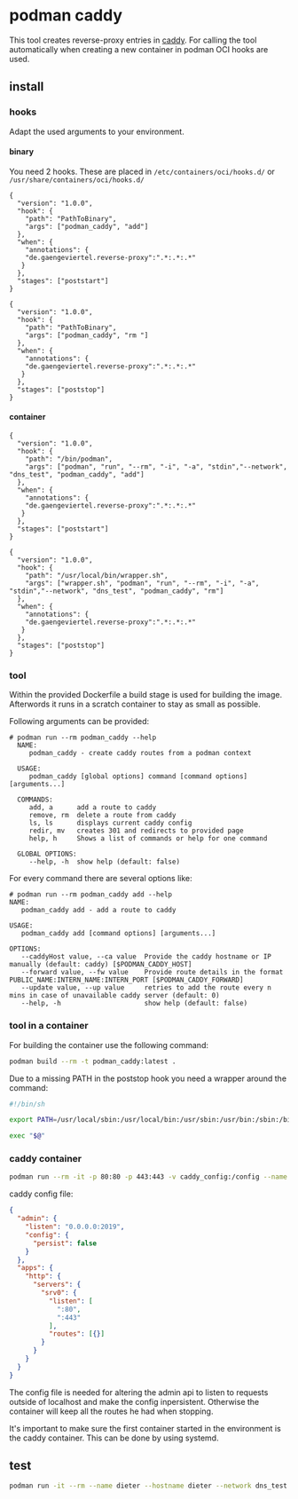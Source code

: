 # podman caddy
This tool creates reverse-proxy entries in [caddy](https://caddyserver.com/). For calling the tool automatically when creating a new container in podman OCI hooks are used.

## install

### hooks 

Adapt the used arguments to your environment. 

#### binary

You need 2 hooks. These are placed in `/etc/containers/oci/hooks.d/` or `/usr/share/containers/oci/hooks.d/`

```
{
  "version": "1.0.0",
  "hook": {
    "path": "PathToBinary",
    "args": ["podman_caddy", "add"]
  },
  "when": {
    "annotations": {
	"de.gaengeviertel.reverse-proxy":".*:.*:.*"
   }
  },
  "stages": ["poststart"]
}
```

```
{
  "version": "1.0.0",
  "hook": {
    "path": "PathToBinary",
    "args": ["podman_caddy", "rm "]
  },
  "when": {
    "annotations": {
	"de.gaengeviertel.reverse-proxy":".*:.*:.*"
   }
  },
  "stages": ["poststop"]
}
```

#### container

```
{
  "version": "1.0.0",
  "hook": {
    "path": "/bin/podman",
    "args": ["podman", "run", "--rm", "-i", "-a", "stdin","--network", "dns_test", "podman_caddy", "add"]
  },
  "when": {
    "annotations": {
	"de.gaengeviertel.reverse-proxy":".*:.*:.*"
   }
  },
  "stages": ["poststart"]
}
```

```
{
  "version": "1.0.0",
  "hook": {
    "path": "/usr/local/bin/wrapper.sh",
    "args": ["wrapper.sh", "podman", "run", "--rm", "-i", "-a", "stdin","--network", "dns_test", "podman_caddy", "rm"]
  },
  "when": {
    "annotations": {
	"de.gaengeviertel.reverse-proxy":".*:.*:.*"
   }
  },
  "stages": ["poststop"]
}
```



### tool

Within the provided Dockerfile a build stage is used for building the image. Afterwords it runs in a scratch container to stay as small as possible. 

Following arguments can be provided:

```
# podman run --rm podman_caddy --help
  NAME:
     podman_caddy - create caddy routes from a podman context
  
  USAGE:
     podman_caddy [global options] command [command options] [arguments...]
  
  COMMANDS:
     add, a      add a route to caddy
     remove, rm  delete a route from caddy
     ls, ls      displays current caddy config
     redir, mv   creates 301 and redirects to provided page
     help, h     Shows a list of commands or help for one command
  
  GLOBAL OPTIONS:
     --help, -h  show help (default: false)
```

For every command there are several options like:

```
# podman run --rm podman_caddy add --help
NAME:
   podman_caddy add - add a route to caddy

USAGE:
   podman_caddy add [command options] [arguments...]

OPTIONS:
   --caddyHost value, --ca value  Provide the caddy hostname or IP manually (default: caddy) [$PODMAN_CADDY_HOST]
   --forward value, --fw value    Provide route details in the format PUBLIC_NAME:INTERN_NAME:INTERN_PORT [$PODMAN_CADDY_FORWARD]
   --update value, --up value     retries to add the route every n mins in case of unavailable caddy server (default: 0)
   --help, -h                     show help (default: false)
```

### tool in a container

For building the container use the following command:

```bash
podman build --rm -t podman_caddy:latest .
```

Due to a missing PATH in the poststop hook you need a wrapper around the command:

```sh
#!/bin/sh

export PATH=/usr/local/sbin:/usr/local/bin:/usr/sbin:/usr/bin:/sbin:/bin

exec "$@"
```

### caddy container

```bash
podman run --rm -it -p 80:80 -p 443:443 -v caddy_config:/config --name caddy --hostname caddy --network dns_test docker.io/caddy/caddy caddy run --config /config/config.json
```

caddy config file:

```json
{
  "admin": {
    "listen": "0.0.0.0:2019",
    "config": {
      "persist": false
    }
  },
  "apps": {
    "http": {
      "servers": {
        "srv0": {
          "listen": [
            ":80",
            ":443"
          ],
          "routes": [{}]
        }
      }
    }
  }
}
```

The config file is needed for altering the admin api to listen to requests outside of localhost and make the config inpersistent. Otherwise the container will keep all the routes he had when stopping. 

It's important to make sure the first container started in the environment is the caddy container. This can be done by using systemd. 

## test

```bash
podman run -it --rm --name dieter --hostname dieter --network dns_test --annotation de.gaengeviertel.reverse-proxy=dieter:dieter:80 log-level debug  alpine_nginx
```
